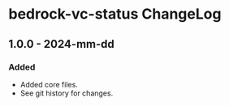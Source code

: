 # bedrock-vc-status ChangeLog

## 1.0.0 - 2024-mm-dd

### Added
- Added core files.
- See git history for changes.
